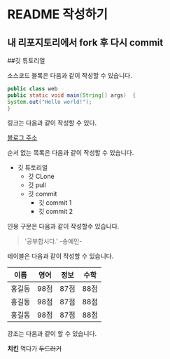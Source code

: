 # README 작성하기
## 내 리포지토리에서 fork 후 다시 commit
##깃 튜토리얼

소스코드 블록은 다음과 같이 작성할 수 있습니다.

```java
public class web
public static void main(String[] args)  {
System.out("Hello world!");
}
````

링크는 다음과 같이 작성할 수 있다.

[블로그 주소](https://github.com/Semy-sudo/jwp-basic/edit/master/README.md)

순서 없는 목록은 다음과 같이 작성할 수 있습니다.

* 깃 튜토리얼
  * 깃 CLone
  * 깃 pull
  * 깃 commit
    * 깃 commit 1
    * 깃 commit 2
    
인용 구문은 다음과 같이 작성할수 있습니다.

> '공부합시다.' -송예인-

테이블은 다음과 같이 작성할 수 있습니다.

이름|영어|정보|수학
---|---|---|---|
홍길동|98점|87점|88점|
홍길동|98점|87점|88점|
홍길동|98점|87점|88점|

강조는 다음과 같이 할 수 있습니다.

**치킨** 먹다가  ~~두드러기~~ 








    
